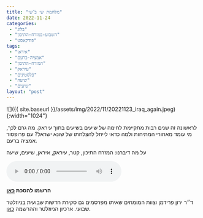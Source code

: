 ```yaml
---
title: "מלחמת ש׳ ב־ש׳"
date: 2022-11-24
categories: 
 - "בלוג"
 - "השבוע-במזרח-התיכון"
 - "פודקאסט"
tags: 
 - "איראן"
 - "אמציה-ברעם"
 - "המזרח-התיכון"
 - "עיראק"
 - "פלסטינים"
 - "שיעה"
 - "שיעים"
layout: "post"
---
```


![]({{ site.baseurl }}/assets/img/2022/11/20221123_iraq_again.jpeg){:width="1024"}

לראשונה זה שנים רבות מתקיימת לחימה של שיעים בשיעים בתוך עיראק. מה גרם לכך, מי עומד מאחורי המתיחות ולמה כדאי לייחל להצלחתו של שונא ישראל? עם פרופסור אמציה ברעם.

על מה דיברנו: המזרח התיכון, קטר, עיראק, איראן, שיעים, שיעה

<audio controls src="https://d3ctxlq1ktw2nl.cloudfront.net/staging/2022-10-24/299060804-44100-2-cb68ef2868241.m4a" class=" wp-block-audio"></audio>

**הרשמו להסכת [כאן](https://anchor.fm/hashavua)**

 ד״ר ירון פרידמן וצוות המומחים שאיתו מפרסמים גם סקירת חדשות שבועית בניוזלטר שבועי. ארכיון הניוזלטר וההרשמה [כאן](https://us7.campaign-archive.com/home/?u=11fe1442157d219f56c36d2a9&id=e0b5399e69).
